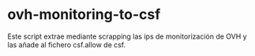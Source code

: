 # ovh-monitoring-to-csf
Este script extrae mediante scrapping las ips de monitorización de OVH y las añade al fichero csf.allow de csf.

